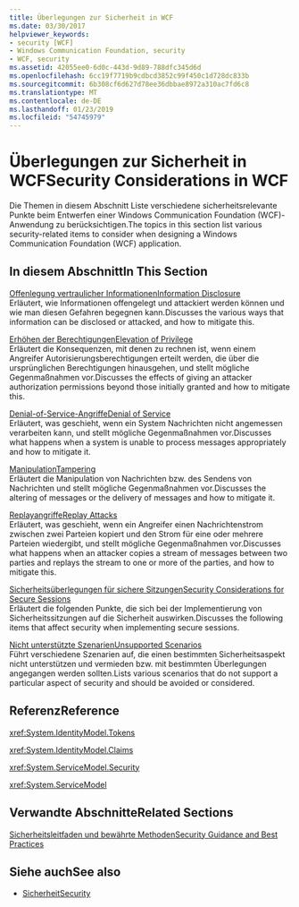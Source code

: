 ```yaml
---
title: Überlegungen zur Sicherheit in WCF
ms.date: 03/30/2017
helpviewer_keywords:
- security [WCF]
- Windows Communication Foundation, security
- WCF, security
ms.assetid: 42055ee0-6d0c-443d-9d89-788dfc345d6d
ms.openlocfilehash: 6cc19f7719b9cdbcd3852c99f450c1d728dc833b
ms.sourcegitcommit: 6b308cf6d627d78ee36dbbae8972a310ac7fd6c8
ms.translationtype: MT
ms.contentlocale: de-DE
ms.lasthandoff: 01/23/2019
ms.locfileid: "54745979"
---
```

# <a name="security-considerations-in-wcf"></a><span data-ttu-id="88756-102">Überlegungen zur Sicherheit in WCF</span><span class="sxs-lookup"><span data-stu-id="88756-102">Security Considerations in WCF</span></span>
<span data-ttu-id="88756-103">Die Themen in diesem Abschnitt Liste verschiedene sicherheitsrelevante Punkte beim Entwerfen einer Windows Communication Foundation (WCF)-Anwendung zu berücksichtigen.</span><span class="sxs-lookup"><span data-stu-id="88756-103">The topics in this section list various security-related items to consider when designing a Windows Communication Foundation (WCF) application.</span></span>  
  
## <a name="in-this-section"></a><span data-ttu-id="88756-104">In diesem Abschnitt</span><span class="sxs-lookup"><span data-stu-id="88756-104">In This Section</span></span>  
 [<span data-ttu-id="88756-105">Offenlegung vertraulicher Informationen</span><span class="sxs-lookup"><span data-stu-id="88756-105">Information Disclosure</span></span>](../../../../docs/framework/wcf/feature-details/information-disclosure.md)  
 <span data-ttu-id="88756-106">Erläutert, wie Informationen offengelegt und attackiert werden können und wie man diesen Gefahren begegnen kann.</span><span class="sxs-lookup"><span data-stu-id="88756-106">Discusses the various ways that information can be disclosed or attacked, and how to mitigate this.</span></span>  
  
 [<span data-ttu-id="88756-107">Erhöhen der Berechtigungen</span><span class="sxs-lookup"><span data-stu-id="88756-107">Elevation of Privilege</span></span>](../../../../docs/framework/wcf/feature-details/elevation-of-privilege.md)  
 <span data-ttu-id="88756-108">Erläutert die Konsequenzen, mit denen zu rechnen ist, wenn einem Angreifer Autorisierungsberechtigungen erteilt werden, die über die ursprünglichen Berechtigungen hinausgehen, und stellt mögliche Gegenmaßnahmen vor.</span><span class="sxs-lookup"><span data-stu-id="88756-108">Discusses the effects of giving an attacker authorization permissions beyond those initially granted and how to mitigate this.</span></span>  
  
 [<span data-ttu-id="88756-109">Denial-of-Service-Angriffe</span><span class="sxs-lookup"><span data-stu-id="88756-109">Denial of Service</span></span>](../../../../docs/framework/wcf/feature-details/denial-of-service.md)  
 <span data-ttu-id="88756-110">Erläutert, was geschieht, wenn ein System Nachrichten nicht angemessen verarbeiten kann, und stellt mögliche Gegenmaßnahmen vor.</span><span class="sxs-lookup"><span data-stu-id="88756-110">Discusses what happens when a system is unable to process messages appropriately and how to mitigate it.</span></span>  
  
 [<span data-ttu-id="88756-111">Manipulation</span><span class="sxs-lookup"><span data-stu-id="88756-111">Tampering</span></span>](../../../../docs/framework/wcf/feature-details/tampering.md)  
 <span data-ttu-id="88756-112">Erläutert die Manipulation von Nachrichten bzw. des Sendens von Nachrichten und stellt mögliche Gegenmaßnahmen vor.</span><span class="sxs-lookup"><span data-stu-id="88756-112">Discusses the altering of messages or the delivery of messages and how to mitigate it.</span></span>  
  
 [<span data-ttu-id="88756-113">Replayangriffe</span><span class="sxs-lookup"><span data-stu-id="88756-113">Replay Attacks</span></span>](../../../../docs/framework/wcf/feature-details/replay-attacks.md)  
 <span data-ttu-id="88756-114">Erläutert, was geschieht, wenn ein Angreifer einen Nachrichtenstrom zwischen zwei Parteien kopiert und den Strom für eine oder mehrere Parteien wiedergibt, und stellt mögliche Gegenmaßnahmen vor.</span><span class="sxs-lookup"><span data-stu-id="88756-114">Discusses what happens when an attacker copies a stream of messages between two parties and replays the stream to one or more of the parties, and how to mitigate this.</span></span>  
  
 [<span data-ttu-id="88756-115">Sicherheitsüberlegungen für sichere Sitzungen</span><span class="sxs-lookup"><span data-stu-id="88756-115">Security Considerations for Secure Sessions</span></span>](../../../../docs/framework/wcf/feature-details/security-considerations-for-secure-sessions.md)  
 <span data-ttu-id="88756-116">Erläutert die folgenden Punkte, die sich bei der Implementierung von Sicherheitssitzungen auf die Sicherheit auswirken.</span><span class="sxs-lookup"><span data-stu-id="88756-116">Discusses the following items that affect security when implementing secure sessions.</span></span>  
  
 [<span data-ttu-id="88756-117">Nicht unterstützte Szenarien</span><span class="sxs-lookup"><span data-stu-id="88756-117">Unsupported Scenarios</span></span>](../../../../docs/framework/wcf/feature-details/unsupported-scenarios.md)  
 <span data-ttu-id="88756-118">Führt verschiedene Szenarien auf, die einen bestimmten Sicherheitsaspekt nicht unterstützen und vermieden bzw. mit bestimmten Überlegungen angegangen werden sollten.</span><span class="sxs-lookup"><span data-stu-id="88756-118">Lists various scenarios that do not support a particular aspect of security and should be avoided or considered.</span></span>  
  
## <a name="reference"></a><span data-ttu-id="88756-119">Referenz</span><span class="sxs-lookup"><span data-stu-id="88756-119">Reference</span></span>  
 <xref:System.IdentityModel.Tokens>  
  
 <xref:System.IdentityModel.Claims>  
  
 <xref:System.ServiceModel.Security>  
  
 <xref:System.ServiceModel>  
  
## <a name="related-sections"></a><span data-ttu-id="88756-120">Verwandte Abschnitte</span><span class="sxs-lookup"><span data-stu-id="88756-120">Related Sections</span></span>  
 [<span data-ttu-id="88756-121">Sicherheitsleitfaden und bewährte Methoden</span><span class="sxs-lookup"><span data-stu-id="88756-121">Security Guidance and Best Practices</span></span>](../../../../docs/framework/wcf/feature-details/security-guidance-and-best-practices.md)  
  
## <a name="see-also"></a><span data-ttu-id="88756-122">Siehe auch</span><span class="sxs-lookup"><span data-stu-id="88756-122">See also</span></span>
- [<span data-ttu-id="88756-123">Sicherheit</span><span class="sxs-lookup"><span data-stu-id="88756-123">Security</span></span>](../../../../docs/framework/wcf/feature-details/security.md)

